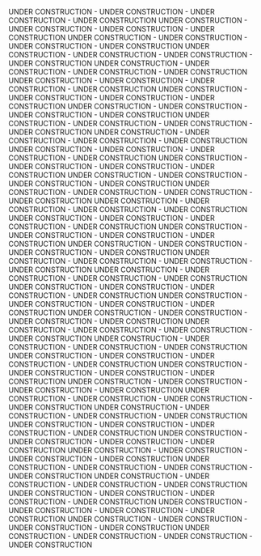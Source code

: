 UNDER CONSTRUCTION - UNDER CONSTRUCTION - UNDER CONSTRUCTION - UNDER CONSTRUCTION 
UNDER CONSTRUCTION - UNDER CONSTRUCTION - UNDER CONSTRUCTION - UNDER CONSTRUCTION 
UNDER CONSTRUCTION - UNDER CONSTRUCTION - UNDER CONSTRUCTION - UNDER CONSTRUCTION 
UNDER CONSTRUCTION - UNDER CONSTRUCTION - UNDER CONSTRUCTION - UNDER CONSTRUCTION 
UNDER CONSTRUCTION - UNDER CONSTRUCTION - UNDER CONSTRUCTION - UNDER CONSTRUCTION 
UNDER CONSTRUCTION - UNDER CONSTRUCTION - UNDER CONSTRUCTION - UNDER CONSTRUCTION 
UNDER CONSTRUCTION - UNDER CONSTRUCTION - UNDER CONSTRUCTION - UNDER CONSTRUCTION 
UNDER CONSTRUCTION - UNDER CONSTRUCTION - UNDER CONSTRUCTION - UNDER CONSTRUCTION 
UNDER CONSTRUCTION - UNDER CONSTRUCTION - UNDER CONSTRUCTION - UNDER CONSTRUCTION 
UNDER CONSTRUCTION - UNDER CONSTRUCTION - UNDER CONSTRUCTION - UNDER CONSTRUCTION 
UNDER CONSTRUCTION - UNDER CONSTRUCTION - UNDER CONSTRUCTION - UNDER CONSTRUCTION 
UNDER CONSTRUCTION - UNDER CONSTRUCTION - UNDER CONSTRUCTION - UNDER CONSTRUCTION 
UNDER CONSTRUCTION - UNDER CONSTRUCTION - UNDER CONSTRUCTION - UNDER CONSTRUCTION 
UNDER CONSTRUCTION - UNDER CONSTRUCTION - UNDER CONSTRUCTION - UNDER CONSTRUCTION 
UNDER CONSTRUCTION - UNDER CONSTRUCTION - UNDER CONSTRUCTION - UNDER CONSTRUCTION 
UNDER CONSTRUCTION - UNDER CONSTRUCTION - UNDER CONSTRUCTION - UNDER CONSTRUCTION 
UNDER CONSTRUCTION - UNDER CONSTRUCTION - UNDER CONSTRUCTION - UNDER CONSTRUCTION 
UNDER CONSTRUCTION - UNDER CONSTRUCTION - UNDER CONSTRUCTION - UNDER CONSTRUCTION 
UNDER CONSTRUCTION - UNDER CONSTRUCTION - UNDER CONSTRUCTION - UNDER CONSTRUCTION 
UNDER CONSTRUCTION - UNDER CONSTRUCTION - UNDER CONSTRUCTION - UNDER CONSTRUCTION 
UNDER CONSTRUCTION - UNDER CONSTRUCTION - UNDER CONSTRUCTION - UNDER CONSTRUCTION 
UNDER CONSTRUCTION - UNDER CONSTRUCTION - UNDER CONSTRUCTION - UNDER CONSTRUCTION 
UNDER CONSTRUCTION - UNDER CONSTRUCTION - UNDER CONSTRUCTION - UNDER CONSTRUCTION 
UNDER CONSTRUCTION - UNDER CONSTRUCTION - UNDER CONSTRUCTION - UNDER CONSTRUCTION 
UNDER CONSTRUCTION - UNDER CONSTRUCTION - UNDER CONSTRUCTION - UNDER CONSTRUCTION 
UNDER CONSTRUCTION - UNDER CONSTRUCTION - UNDER CONSTRUCTION - UNDER CONSTRUCTION 
UNDER CONSTRUCTION - UNDER CONSTRUCTION - UNDER CONSTRUCTION - UNDER CONSTRUCTION 
UNDER CONSTRUCTION - UNDER CONSTRUCTION - UNDER CONSTRUCTION - UNDER CONSTRUCTION 
UNDER CONSTRUCTION - UNDER CONSTRUCTION - UNDER CONSTRUCTION - UNDER CONSTRUCTION 
UNDER CONSTRUCTION - UNDER CONSTRUCTION - UNDER CONSTRUCTION - UNDER CONSTRUCTION 
UNDER CONSTRUCTION - UNDER CONSTRUCTION - UNDER CONSTRUCTION - UNDER CONSTRUCTION 
UNDER CONSTRUCTION - UNDER CONSTRUCTION - UNDER CONSTRUCTION - UNDER CONSTRUCTION 
UNDER CONSTRUCTION - UNDER CONSTRUCTION - UNDER CONSTRUCTION - UNDER CONSTRUCTION 
UNDER CONSTRUCTION - UNDER CONSTRUCTION - UNDER CONSTRUCTION - UNDER CONSTRUCTION 
UNDER CONSTRUCTION - UNDER CONSTRUCTION - UNDER CONSTRUCTION - UNDER CONSTRUCTION 
UNDER CONSTRUCTION - UNDER CONSTRUCTION - UNDER CONSTRUCTION - UNDER CONSTRUCTION 
UNDER CONSTRUCTION - UNDER CONSTRUCTION - UNDER CONSTRUCTION - UNDER CONSTRUCTION 
UNDER CONSTRUCTION - UNDER CONSTRUCTION - UNDER CONSTRUCTION - UNDER CONSTRUCTION 
UNDER CONSTRUCTION - UNDER CONSTRUCTION - UNDER CONSTRUCTION - UNDER CONSTRUCTION 

